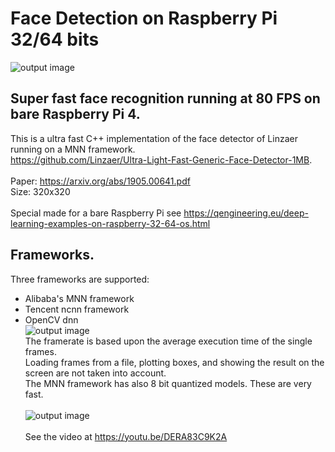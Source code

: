 # Face Detection on Raspberry Pi 32/64 bits
![output image]( https://qengineering.eu/images/Walk.jpg )

## Super fast face recognition running at 80 FPS on bare Raspberry Pi 4.
This is a ultra fast C++ implementation of the face detector of Linzaer running on a MNN framework.<br/> 
https://github.com/Linzaer/Ultra-Light-Fast-Generic-Face-Detector-1MB. <br/><br/>
Paper: https://arxiv.org/abs/1905.00641.pdf <br/>
Size: 320x320 <br/><br/>
Special made for a bare Raspberry Pi see https://qengineering.eu/deep-learning-examples-on-raspberry-32-64-os.html <br/>
## Frameworks.
Three frameworks are supported:<br/>
- Alibaba's MNN framework <br/>
- Tencent ncnn framework <br/>
- OpenCV dnn <br/>
![output image]( https://qengineering.eu/images/UltraFaceCompare.png ) <br/>
The framerate is based upon the average execution time of the single frames. <br/>
Loading frames from a file, plotting boxes, and showing the result on the screen are not taken into account. <br/>
The MNN framework has also 8 bit quantized models. These are very fast. <br/><br/>
![output image]( https://qengineering.eu/images/UltraFaceMNNCompare.png ) <br/><br/>
See the video at https://youtu.be/DERA83C9K2A
